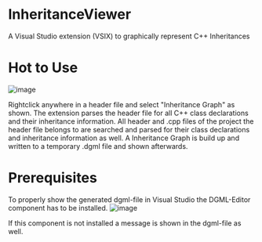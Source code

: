 # InheritanceViewer
A Visual Studio extension (VSIX) to  graphically represent C++ Inheritances

# Hot to Use
![image](https://github.com/EricHebing/InheritanceViewer/assets/78701937/25211a10-6153-4900-b971-1d82a7eefdd2)

Rightclick anywhere in a header file and select "Inheritance Graph" as shown.
The extension parses the header file for all C++ class declarations and their inheritance information.
All header and .cpp files of the project the header file belongs to are searched and parsed for their class declarations and inheritance information as well.
A Inheritance Graph is build up and written to a temporary .dgml file and shown afterwards.

# Prerequisites
To properly show the generated dgml-file in Visual Studio the DGML-Editor component has to be installed.
![image](https://github.com/EricHebing/InheritanceViewer/assets/78701937/ea9d56f9-5de0-4521-b823-d3d76dbce022)


If this component is not installed a message is shown in the dgml-file as well.

